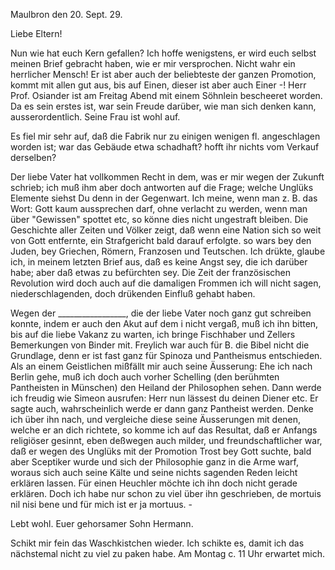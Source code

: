  Maulbron den 20. Sept. 29.

Liebe Eltern!

Nun wie hat euch Kern gefallen? Ich hoffe wenigstens, er wird euch selbst meinen Brief gebracht haben, wie er mir versprochen. Nicht wahr ein herrlicher Mensch! Er ist aber auch der beliebteste der ganzen Promotion, kommt mit allen gut aus, bis auf Einen, dieser ist aber auch Einer -! 
Herr Prof. Osiander ist am Freitag Abend mit einem Söhnlein bescheeret worden. Da es sein erstes ist, war sein Freude darüber, wie man sich denken kann, ausserordentlich. Seine Frau ist wohl auf.

Es fiel mir sehr auf, daß die Fabrik nur zu einigen wenigen fl. angeschlagen worden ist; war das Gebäude etwa schadhaft? hofft ihr nichts vom Verkauf derselben?

Der liebe Vater hat vollkommen Recht in dem, was er mir wegen der Zukunft schrieb; ich muß ihm aber doch antworten auf die Frage; welche Unglüks Elemente siehst Du denn in der Gegenwart. Ich meine, wenn man z. B. das Wort: Gott kaum aussprechen darf, ohne verlacht zu werden, wenn man über "Gewissen" spottet etc, so könne dies nicht ungestraft bleiben. Die Geschichte aller Zeiten und Völker zeigt, daß wenn eine Nation sich so weit von Gott entfernte, ein Strafgericht bald darauf erfolgte. so wars bey den Juden, bey Griechen, Römern, Franzosen und Teutschen. Ich drükte, glaube ich, in meinem letzten Brief aus, daß es keine Angst sey, die ich darüber habe; aber daß etwas zu befürchten sey. Die Zeit der französischen Revolution wird doch auch auf die damaligen Frommen ich will nicht sagen, niederschlagenden, doch drükenden Einfluß gehabt haben.

Wegen der _________________, die der liebe Vater noch ganz gut schreiben konnte, indem er auch den Akut auf dem i nicht vergaß, muß ich ihn bitten, bis auf die liebe Vakanz zu warten, ich bringe Fischhaber und Zellers Bemerkungen von Binder mit. Freylich war auch für B. die Bibel nicht die Grundlage, denn er ist fast ganz für Spinoza und Pantheismus entschieden. Als an einem Geistlichen mißfällt mir auch seine Äusserung: Ehe ich nach Berlin gehe, muß ich doch auch vorher Schelling (den berühmten Pantheisten in Münschen) den Heiland der Philosophen sehen. Dann werde ich freudig wie Simeon ausrufen: Herr nun lässest du deinen Diener etc. Er sagte auch, wahrscheinlich werde er dann ganz Pantheist werden. Denke ich über ihn nach, und vergleiche diese seine Äusserungen mit denen, welche er an dich richtete, so komme ich auf das Resultat, daß er Anfangs religiöser gesinnt, eben deßwegen auch milder, und freundschaftlicher war, daß er wegen des Unglüks mit der Promotion Trost bey Gott suchte, bald aber Sceptiker wurde und sich der Philosophie ganz in die Arme warf, woraus sich auch seine Kälte und seine nichts sagenden Reden leicht erklären lassen. Für einen Heuchler möchte ich ihn doch nicht gerade erklären. Doch ich habe nur schon zu viel über ihn geschrieben, de mortuis nil nisi bene und für mich ist er ja mortuus. -

 Lebt wohl.
 Euer gehorsamer Sohn Hermann.

Schikt mir fein das Waschkistchen wieder. Ich schikte es, damit ich das nächstemal nicht zu viel zu paken habe. Am Montag c. 11 Uhr erwartet mich. 